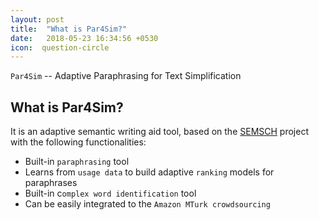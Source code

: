 ```yaml
---
layout: post
title:  "What is Par4Sim?"
date:   2018-05-23 16:34:56 +0530
icon:  question-circle
---
```




``Par4Sim`` -- Adaptive Paraphrasing for Text Simplification

## What is Par4Sim?

It is an adaptive semantic writing aid tool, based on the [SEMSCH](https://www.inf.uni-hamburg.de/en/inst/ab/lt/research/semsch.html) project with the following functionalities:
* Built-in `paraphrasing` tool
* Learns from `usage data` to build adaptive `ranking` models for paraphrases
* Built-in c`omplex word identification` tool
* Can be easily integrated to the `Amazon MTurk crowdsourcing`
